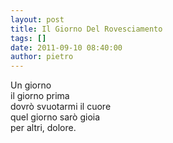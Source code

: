 ```yaml
---
layout: post
title: Il Giorno Del Rovesciamento
tags: []
date: 2011-09-10 08:40:00
author: pietro
---
```

<div dir="ltr" style="text-align: left">Un giorno<br/>il giorno prima<br/>dovrò svuotarmi il cuore<br/>quel giorno sarò gioia<br/>per altri, dolore.<br/>

